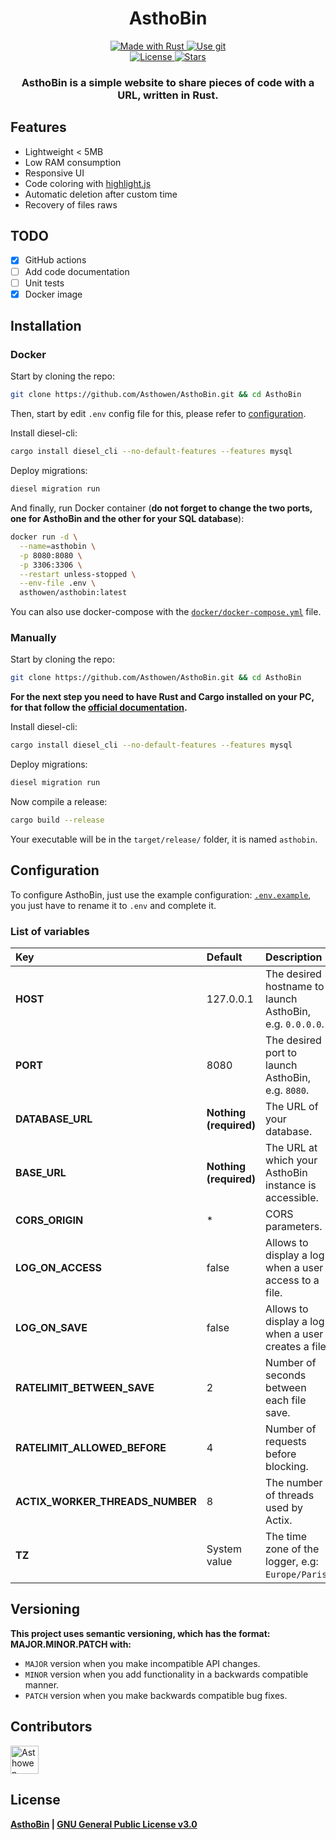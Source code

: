 <!--suppress HtmlDeprecatedAttribute -->
<h1 align="center">
  AsthoBin
</h1>
<p align="center">
    <a href="https://www.rust-lang.org/">
        <img src="https://img.shields.io/badge/Rust-000000?style=for-the-badge&logo=rust&logoColor=white" alt="Made with Rust">
    </a>
    <a href="https://github.com/Asthowen/AsthoBin">
        <img src="https://img.shields.io/badge/Git-F05032?style=for-the-badge&logo=git&logoColor=white" alt="Use git">
    </a>
    <br>
    <a href="https://github.com/Asthowen/AsthoBin/blob/main/LICENSE">
        <img src="https://img.shields.io/github/license/Asthowen/AsthoBin?style=for-the-badge" alt="License">
    </a>
    <a href="https://github.com/Asthowen/AsthoBin/stargazers">
        <img src="https://img.shields.io/github/stars/Asthowen/AsthoBin?style=for-the-badge" alt="Stars">
    </a>
</p>
<h3 align="center">
    <strong>AsthoBin is a simple website to share pieces of code with a URL, written in Rust.</strong>
</h3>

## Features
* Lightweight < 5MB
* Low RAM consumption
* Responsive UI
* Code coloring with [highlight.js](https://highlightjs.org/)
* Automatic deletion after custom time
* Recovery of files raws

## TODO
- [x] GitHub actions
- [ ] Add code documentation
- [ ] Unit tests
- [x] Docker image

## Installation
### Docker
Start by cloning the repo:
```bash
git clone https://github.com/Asthowen/AsthoBin.git && cd AsthoBin
```
Then, start by edit `.env` config file for this, please refer to [configuration](#configuration).

Install diesel-cli:
```bash
cargo install diesel_cli --no-default-features --features mysql
```

Deploy migrations:
```bash
diesel migration run
```

And finally, run Docker container (**do not forget to change the two ports, one for AsthoBin and the other for your SQL database**):
```bash
docker run -d \
  --name=asthobin \
  -p 8080:8080 \
  -p 3306:3306 \
  --restart unless-stopped \
  --env-file .env \
  asthowen/asthobin:latest
```
You can also use docker-compose with the [`docker/docker-compose.yml`](https://github.com/Asthowen/AsthoBin/blob/main/docker/docker-compose.yml) file.

### Manually
Start by cloning the repo:
```bash
git clone https://github.com/Asthowen/AsthoBin.git && cd AsthoBin
```
**For the next step you need to have Rust and Cargo installed on your PC, for that follow the [official documentation](https://www.rust-lang.org/tools/install).**

Install diesel-cli:
```bash
cargo install diesel_cli --no-default-features --features mysql
```

Deploy migrations:
```bash
diesel migration run
```

Now compile a release:
```bash
cargo build --release
```

Your executable will be in the `target/release/` folder, it is named `asthobin`.

## Configuration
To configure AsthoBin, just use the example configuration: [`.env.example`](https://github.com/Asthowen/AsthoBin/blob/main/.env.example), you just have to rename it to `.env` and complete it.

### List of variables

| Key                             | Default                | Description                                              |
|:--------------------------------|:-----------------------|:---------------------------------------------------------|
| **HOST**                        | 127.0.0.1              | The desired hostname to launch AsthoBin, e.g. `0.0.0.0`. |
| **PORT**                        | 8080                   | The desired port to launch AsthoBin, e.g. `8080`.        |
| **DATABASE_URL**                | **Nothing (required)** | The URL of your database.                                |
| **BASE_URL**                    | **Nothing (required)** | The URL at which your AsthoBin instance is accessible.   |
| **CORS_ORIGIN**                 | *                      | CORS parameters.                                         |
| **LOG_ON_ACCESS**               | false                  | Allows to display a log when a user access to a file.    |
| **LOG_ON_SAVE**                 | false                  | Allows to display a log when a user creates a file.      |
| **RATELIMIT_BETWEEN_SAVE**      | 2                      | Number of seconds between each file save.                |
| **RATELIMIT_ALLOWED_BEFORE**    | 4                      | Number of requests before blocking.                      |
| **ACTIX_WORKER_THREADS_NUMBER** | 8                      | The number of threads used by Actix.                     |
| **TZ**                          | System value           | The time zone of the logger, e.g: `Europe/Paris`.        |

## Versioning
**This project uses semantic versioning, which has the format: MAJOR.MINOR.PATCH with:**
* `MAJOR` version when you make incompatible API changes.
* `MINOR` version when you add functionality in a backwards compatible manner.
* `PATCH` version when you make backwards compatible bug fixes.

## Contributors
[<img width="45" src="https://avatars.githubusercontent.com/u/59535754?v=4" alt="Asthowen">](https://github.com/Asthowen)

## License
**[AsthoBin](https://github.com/Asthowen/AsthoBin) | [GNU General Public License v3.0](https://github.com/Asthowen/AsthoBin/blob/main/LICENSE)**